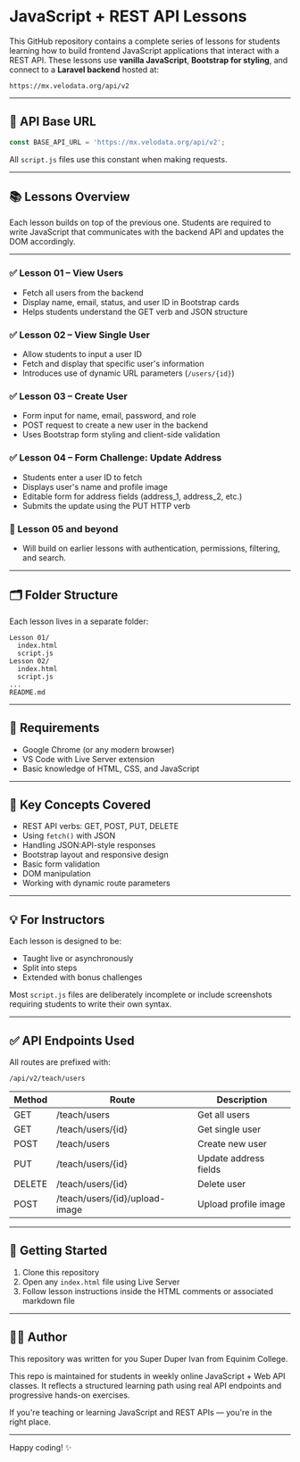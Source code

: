 # JavaScript + REST API Lessons

This GitHub repository contains a complete series of lessons for students learning how to build frontend JavaScript applications that interact with a REST API. These lessons use **vanilla JavaScript**, **Bootstrap for styling**, and connect to a **Laravel backend** hosted at:

```
https://mx.velodata.org/api/v2
```

---

## 🔗 API Base URL
```js
const BASE_API_URL = 'https://mx.velodata.org/api/v2';
```
All `script.js` files use this constant when making requests.

---

## 📚 Lessons Overview
Each lesson builds on top of the previous one. Students are required to write JavaScript that communicates with the backend API and updates the DOM accordingly.

---

### ✅ Lesson 01 – View Users
- Fetch all users from the backend
- Display name, email, status, and user ID in Bootstrap cards
- Helps students understand the GET verb and JSON structure

### ✅ Lesson 02 – View Single User
- Allow students to input a user ID
- Fetch and display that specific user's information
- Introduces use of dynamic URL parameters (`/users/{id}`)

### ✅ Lesson 03 – Create User
- Form input for name, email, password, and role
- POST request to create a new user in the backend
- Uses Bootstrap form styling and client-side validation

### ✅ Lesson 04 – Form Challenge: Update Address
- Students enter a user ID to fetch
- Displays user's name and profile image
- Editable form for address fields (address_1, address_2, etc.)
- Submits the update using the PUT HTTP verb

### 🚧 Lesson 05 and beyond
- Will build on earlier lessons with authentication, permissions, filtering, and search.

---

## 🗂️ Folder Structure
Each lesson lives in a separate folder:

```
Lesson 01/
  index.html
  script.js
Lesson 02/
  index.html
  script.js
...
README.md
```

---

## 📌 Requirements
- Google Chrome (or any modern browser)
- VS Code with Live Server extension
- Basic knowledge of HTML, CSS, and JavaScript

---

## 🧠 Key Concepts Covered
- REST API verbs: GET, POST, PUT, DELETE
- Using `fetch()` with JSON
- Handling JSON:API-style responses
- Bootstrap layout and responsive design
- Basic form validation
- DOM manipulation
- Working with dynamic route parameters

---

## 💡 For Instructors
Each lesson is designed to be:
- Taught live or asynchronously
- Split into steps
- Extended with bonus challenges

Most `script.js` files are deliberately incomplete or include screenshots requiring students to write their own syntax.

---

## ✅ API Endpoints Used
All routes are prefixed with:
```
/api/v2/teach/users
```

| Method | Route                                | Description                       |
|--------|--------------------------------------|-----------------------------------|
| GET    | /teach/users                         | Get all users                     |
| GET    | /teach/users/{id}                    | Get single user                   |
| POST   | /teach/users                         | Create new user                   |
| PUT    | /teach/users/{id}                    | Update address fields             |
| DELETE | /teach/users/{id}                    | Delete user                       |
| POST   | /teach/users/{id}/upload-image       | Upload profile image              |

---

## 🚀 Getting Started
1. Clone this repository
2. Open any `index.html` file using Live Server
3. Follow lesson instructions inside the HTML comments or associated markdown file

---

## 👨‍🏫 Author
This repository was written for you Super Duper Ivan from Equinim College.

This repo is maintained for students in weekly online JavaScript + Web API classes. It reflects a structured learning path using real API endpoints and progressive hands-on exercises.

If you're teaching or learning JavaScript and REST APIs — you're in the right place.

---

Happy coding! ✨

